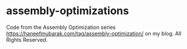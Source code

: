 # assembly-optimizations
Code from the Assembly Optimization series https://haneefmubarak.com/tag/assembly-optimization/ on my blog. All Rights Reserved.
